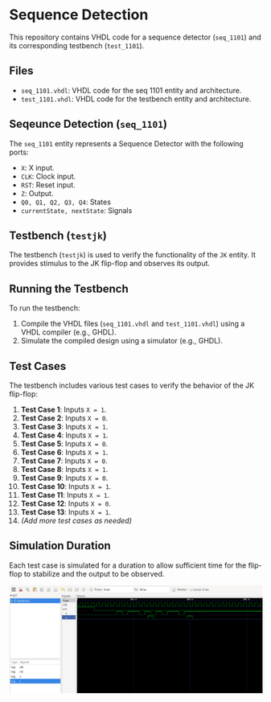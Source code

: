 # Sequence Detection 

This repository contains VHDL code for a sequence detector (`seq_1101`) and its corresponding testbench (`test_1101`).

## Files

- `seq_1101.vhdl`: VHDL code for the seq 1101 entity and architecture.
- `test_1101.vhdl`: VHDL code for the testbench entity and architecture.

## Seqeunce Detection (`seq_1101`)

The `seq_1101` entity represents a Sequence Detector with the following ports:

- `X`: X input.
- `CLK`: Clock input.
- `RST`: Reset input.
- `Z`: Output.
- `Q0, Q1, Q2, Q3, Q4`: States
- `currentState, nextState`: Signals

## Testbench (`testjk`)

The testbench (`testjk`) is used to verify the functionality of the `JK` entity. It provides stimulus to the JK flip-flop and observes its output.

## Running the Testbench

To run the testbench:

1. Compile the VHDL files (`seq_1101.vhdl` and `test_1101.vhdl`) using a VHDL compiler (e.g., GHDL).
2. Simulate the compiled design using a simulator (e.g., GHDL).

## Test Cases

The testbench includes various test cases to verify the behavior of the JK flip-flop:
1. **Test Case 1**: Inputs `X = 1`.
2. **Test Case 2**: Inputs `X = 0`.
3. **Test Case 3**: Inputs `X = 1`.
4. **Test Case 4**: Inputs `X = 1`.
5. **Test Case 5**: Inputs `X = 0`.
6. **Test Case 6**: Inputs `X = 1`.
7. **Test Case 7**: Inputs `X = 0`.
8. **Test Case 8**: Inputs `X = 1`.
9. **Test Case 9**: Inputs `X = 0`.
10. **Test Case 10**: Inputs `X = 1`.
11. **Test Case 11**: Inputs `X = 1`.
12. **Test Case 12**: Inputs `X = 0`.
13. **Test Case 13**: Inputs `X = 1`.
14. *(Add more test cases as needed)*

## Simulation Duration

Each test case is simulated for a duration to allow sufficient time for the flip-flop to stabilize and the output to be observed.

![Simulation Results](https://github.com/airbender117/VHDLxEmbeddedSystem/blob/main/sequence_1101/sequence.png "Simulation Results")
